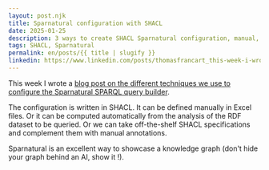 ```yaml
---
layout: post.njk
title: Sparnatural configuration with SHACL
date: 2025-01-25
description: 3 ways to create SHACL Sparnatural configuration, manual, automated, off-the-felf.
tags: SHACL, Sparnatural
permalink: en/posts/{{ title | slugify }}
linkedin: https://www.linkedin.com/posts/thomasfrancart_this-week-i-wrote-a-blog-post-on-the-different-activity-7288577214009204737-Huus?utm_source=share&utm_medium=member_desktop
---
```



This week I wrote a [blog post on the different techniques we use to configure the Sparnatural SPARQL query builder](https://blog.sparna.fr/2025/01/21/sparnatural-shacl-configuration-manual-automated-off-the-shelf/).

The configuration is written in SHACL. It can be defined manually in Excel files. Or it can be computed automatically from the analysis of the RDF dataset to be queried. Or we can take off-the-shelf SHACL specifications and complement them with manual annotations.

Sparnatural is an excellent way to showcase a knowledge graph (don't hide your graph behind an AI, show it !).
